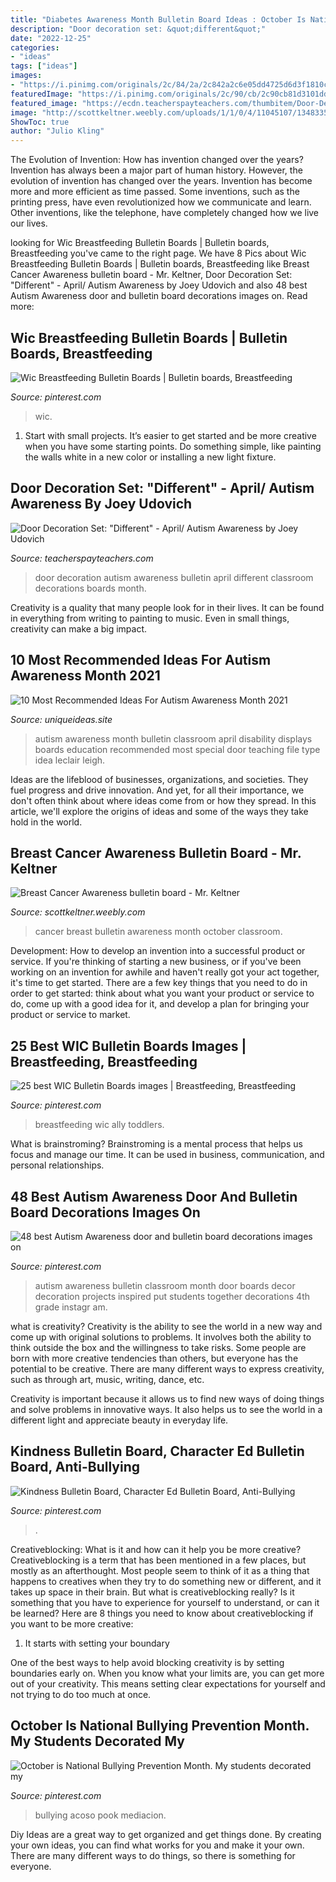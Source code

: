 ```yaml
---
title: "Diabetes Awareness Month Bulletin Board Ideas : October Is National Bullying Prevention Month. My Students Decorated My"
description: "Door decoration set: &quot;different&quot;"
date: "2022-12-25"
categories:
- "ideas"
tags: ["ideas"]
images:
- "https://i.pinimg.com/originals/2c/84/2a/2c842a2c6e05dd4725d6d3f1810cfea7.jpg"
featuredImage: "https://i.pinimg.com/originals/2c/90/cb/2c90cb81d3101dde2c625f96cc3077fd.jpg"
featured_image: "https://ecdn.teacherspayteachers.com/thumbitem/Door-Decoration-Set-Different-April-Autism-Awareness-4486270-1554231422/original-4486270-2.jpg"
image: "http://scottkeltner.weebly.com/uploads/1/1/0/4/11045107/1348335424.jpg"
ShowToc: true
author: "Julio Kling"
---
```



The Evolution of Invention: How has invention changed over the years?
Invention has always been a major part of human history. However, the evolution of invention has changed over the years. Invention has become more and more efficient as time passed. Some inventions, such as the printing press, have even revolutionized how we communicate and learn. Other inventions, like the telephone, have completely changed how we live our lives.

	

		
looking for Wic Breastfeeding Bulletin Boards | Bulletin boards, Breastfeeding you've came to the right page. We have 8 Pics about Wic Breastfeeding Bulletin Boards | Bulletin boards, Breastfeeding like Breast Cancer Awareness bulletin board - Mr. Keltner, Door Decoration Set: &quot;Different&quot; - April/ Autism Awareness by Joey Udovich and also 48 best Autism Awareness door and bulletin board decorations images on. Read more:
		
    
## Wic Breastfeeding Bulletin Boards | Bulletin Boards, Breastfeeding

<img loading=lazy src="https://i.pinimg.com/originals/2c/90/cb/2c90cb81d3101dde2c625f96cc3077fd.jpg" onerror="this.onerror=null;this.src='https://tse2.mm.bing.net/th?id=OIP.PzvEKAX5J4HojsALXVSo9wHaFi&amp;pid=15.1';" alt="Wic Breastfeeding Bulletin Boards | Bulletin boards, Breastfeeding">

_Source: pinterest.com_

>wic. 

	

1. Start with small projects. It’s easier to get started and be more creative when you have some starting points. Do something simple, like painting the walls white in a new color or installing a new light fixture. 

    
## Door Decoration Set: &quot;Different&quot; - April/ Autism Awareness By Joey Udovich

<img loading=lazy src="https://ecdn.teacherspayteachers.com/thumbitem/Door-Decoration-Set-Different-April-Autism-Awareness-4486270-1554231422/original-4486270-2.jpg" onerror="this.onerror=null;this.src='https://tse3.mm.bing.net/th?id=OIP.8CTZRPKY1NgXK7TvoIaVTQAAAA&amp;pid=15.1';" alt="Door Decoration Set: &quot;Different&quot; - April/ Autism Awareness by Joey Udovich">

_Source: teacherspayteachers.com_

>door decoration autism awareness bulletin april different classroom decorations boards month. 

	

Creativity is a quality that many people look for in their lives. It can be found in everything from writing to painting to music. Even in small things, creativity can make a big impact.

    
## 10 Most Recommended Ideas For Autism Awareness Month 2021

<img loading=lazy src="https://www.uniqueideas.site/wp-content/uploads/april-autism-awareness-bulletin-board-school-stuff-pinterest.jpg" onerror="this.onerror=null;this.src='https://tse4.mm.bing.net/th?id=OIP.ZNDvABi0G603zKBUdzLWnQHaFj&amp;pid=15.1';" alt="10 Most Recommended Ideas For Autism Awareness Month 2021">

_Source: uniqueideas.site_

>autism awareness month bulletin classroom april disability displays boards education recommended most special door teaching file type idea leclair leigh. 

	

Ideas are the lifeblood of businesses, organizations, and societies. They fuel progress and drive innovation. And yet, for all their importance, we don't often think about where ideas come from or how they spread. In this article, we'll explore the origins of ideas and some of the ways they take hold in the world.

    
## Breast Cancer Awareness Bulletin Board - Mr. Keltner

<img loading=lazy src="http://scottkeltner.weebly.com/uploads/1/1/0/4/11045107/1348335424.jpg" onerror="this.onerror=null;this.src='https://tse1.mm.bing.net/th?id=OIP.VNktib7RgD6t8lclHf-oXQHaGu&amp;pid=15.1';" alt="Breast Cancer Awareness bulletin board - Mr. Keltner">

_Source: scottkeltner.weebly.com_

>cancer breast bulletin awareness month october classroom. 

	

Development: How to develop an invention into a successful product or service.
If you're thinking of starting a new business, or if you've been working on an invention for awhile and haven't really got your act together, it's time to get started. There are a few key things that you need to do in order to get started: think about what you want your product or service to do, come up with a good idea for it, and develop a plan for bringing your product or service to market.

    
## 25 Best WIC Bulletin Boards Images | Breastfeeding, Breastfeeding

<img loading=lazy src="https://i.pinimg.com/originals/2c/84/2a/2c842a2c6e05dd4725d6d3f1810cfea7.jpg" onerror="this.onerror=null;this.src='https://tse1.mm.bing.net/th?id=OIP.19WK6ioPlrsrlU7gMQb4gQHaEK&amp;pid=15.1';" alt="25 best WIC Bulletin Boards images | Breastfeeding, Breastfeeding">

_Source: pinterest.com_

>breastfeeding wic ally toddlers. 

	

What is brainstroming? Brainstroming is a mental process that helps us focus and manage our time. It can be used in business, communication, and personal relationships.

    
## 48 Best Autism Awareness Door And Bulletin Board Decorations Images On

<img loading=lazy src="https://i.pinimg.com/736x/f1/9d/29/f19d2966469934ccdd4d0d0c3ab9178e--autism-awareness-bulletin-board-autism-month.jpg" onerror="this.onerror=null;this.src='https://tse1.mm.bing.net/th?id=OIP.ttJ6mblEsHiPBaxV-5596QHaHa&amp;pid=15.1';" alt="48 best Autism Awareness door and bulletin board decorations images on">

_Source: pinterest.com_

>autism awareness bulletin classroom month door boards decor decoration projects inspired put students together decorations 4th grade instagr am. 

	

what is creativity?
Creativity is the ability to see the world in a new way and come up with original solutions to problems. It involves both the ability to think outside the box and the willingness to take risks.
Some people are born with more creative tendencies than others, but everyone has the potential to be creative. There are many different ways to express creativity, such as through art, music, writing, dance, etc.

Creativity is important because it allows us to find new ways of doing things and solve problems in innovative ways. It also helps us to see the world in a different light and appreciate beauty in everyday life.

    
## Kindness Bulletin Board, Character Ed Bulletin Board, Anti-Bullying

<img loading=lazy src="https://i.pinimg.com/736x/db/38/83/db388348de3d61356f3bf641104a4e0e.jpg" onerror="this.onerror=null;this.src='https://tse3.mm.bing.net/th?id=OIP.usu3x1rwN_6rVoVaNoOWFAHaFJ&amp;pid=15.1';" alt="Kindness Bulletin Board, Character Ed Bulletin Board, Anti-Bullying">

_Source: pinterest.com_

>. 

	

Creativeblocking: What is it and how can it help you be more creative?
Creativeblocking is a term that has been mentioned in a few places, but mostly as an afterthought. Most people seem to think of it as a thing that happens to creatives when they try to do something new or different, and it takes up space in their brain. But what is creativeblocking really? Is it something that you have to experience for yourself to understand, or can it be learned? Here are 8 things you need to know about creativeblocking if you want to be more creative: 
1) It starts with setting your boundary

One of the best ways to help avoid blocking creativity is by setting boundaries early on. When you know what your limits are, you can get more out of your creativity. This means setting clear expectations for yourself and not trying to do too much at once.

    
## October Is National Bullying Prevention Month. My Students Decorated My

<img loading=lazy src="https://i.pinimg.com/originals/5a/b9/c3/5ab9c3c2a5636ee6c51337e5fc543492.jpg" onerror="this.onerror=null;this.src='https://tse3.mm.bing.net/th?id=OIP.M79WngNgXWQzDHf--gZijwHaJ6&amp;pid=15.1';" alt="October is National Bullying Prevention Month. My students decorated my">

_Source: pinterest.com_

>bullying acoso pook mediacion. 

	

Diy Ideas are a great way to get organized and get things done. By creating your own ideas, you can find what works for you and make it your own. There are many different ways to do things, so there is something for everyone.

